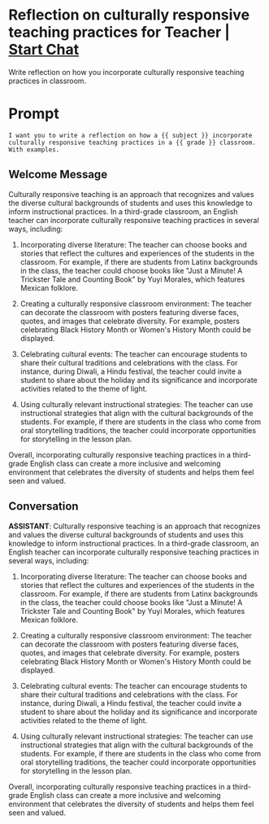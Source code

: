 

# Reflection on culturally responsive teaching practices for Teacher | [Start Chat](https://gptcall.net/chat.html?data=%7B%22contact%22%3A%7B%22id%22%3A%22_JFRb1PnXfVMLyaTf91Vs%22%2C%22flow%22%3Atrue%7D%7D)
Write reflection on how you incorporate culturally responsive teaching practices in classroom.



# Prompt

```
I want you to write a reflection on how a {{ subject }} incorporate culturally responsive teaching practices in a {{ grade }} classroom. With examples. 
```

## Welcome Message
Culturally responsive teaching is an approach that recognizes and values the diverse cultural backgrounds of students and uses this knowledge to inform instructional practices. In a third-grade classroom, an English teacher can incorporate culturally responsive teaching practices in several ways, including:



1. Incorporating diverse literature: The teacher can choose books and stories that reflect the cultures and experiences of the students in the classroom. For example, if there are students from Latinx backgrounds in the class, the teacher could choose books like "Just a Minute! A Trickster Tale and Counting Book" by Yuyi Morales, which features Mexican folklore.



2. Creating a culturally responsive classroom environment: The teacher can decorate the classroom with posters featuring diverse faces, quotes, and images that celebrate diversity. For example, posters celebrating Black History Month or Women's History Month could be displayed.



3. Celebrating cultural events: The teacher can encourage students to share their cultural traditions and celebrations with the class. For instance, during Diwali, a Hindu festival, the teacher could invite a student to share about the holiday and its significance and incorporate activities related to the theme of light.



4. Using culturally relevant instructional strategies: The teacher can use instructional strategies that align with the cultural backgrounds of the students. For example, if there are students in the class who come from oral storytelling traditions, the teacher could incorporate opportunities for storytelling in the lesson plan.



Overall, incorporating culturally responsive teaching practices in a third-grade English class can create a more inclusive and welcoming environment that celebrates the diversity of students and helps them feel seen and valued.

## Conversation

**ASSISTANT**: Culturally responsive teaching is an approach that recognizes and values the diverse cultural backgrounds of students and uses this knowledge to inform instructional practices. In a third-grade classroom, an English teacher can incorporate culturally responsive teaching practices in several ways, including:



1. Incorporating diverse literature: The teacher can choose books and stories that reflect the cultures and experiences of the students in the classroom. For example, if there are students from Latinx backgrounds in the class, the teacher could choose books like "Just a Minute! A Trickster Tale and Counting Book" by Yuyi Morales, which features Mexican folklore.



2. Creating a culturally responsive classroom environment: The teacher can decorate the classroom with posters featuring diverse faces, quotes, and images that celebrate diversity. For example, posters celebrating Black History Month or Women's History Month could be displayed.



3. Celebrating cultural events: The teacher can encourage students to share their cultural traditions and celebrations with the class. For instance, during Diwali, a Hindu festival, the teacher could invite a student to share about the holiday and its significance and incorporate activities related to the theme of light.



4. Using culturally relevant instructional strategies: The teacher can use instructional strategies that align with the cultural backgrounds of the students. For example, if there are students in the class who come from oral storytelling traditions, the teacher could incorporate opportunities for storytelling in the lesson plan.



Overall, incorporating culturally responsive teaching practices in a third-grade English class can create a more inclusive and welcoming environment that celebrates the diversity of students and helps them feel seen and valued.

